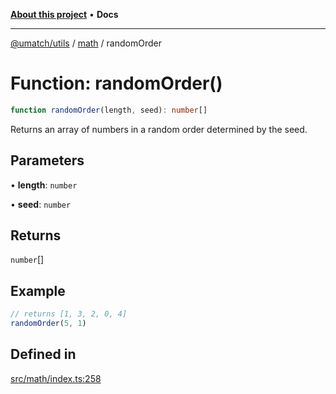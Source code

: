 [**About this project**](../../README.md) • **Docs**

***

[@umatch/utils](../../api.md) / [math](../README.md) / randomOrder

# Function: randomOrder()

```ts
function randomOrder(length, seed): number[]
```

Returns an array of numbers in a random order determined by the seed.

## Parameters

• **length**: `number`

• **seed**: `number`

## Returns

`number`[]

## Example

```ts
// returns [1, 3, 2, 0, 4]
randomOrder(5, 1)
```

## Defined in

[src/math/index.ts:258](https://github.com/umatch-oficial/utils/blob/main/src/math/index.ts#L258)
